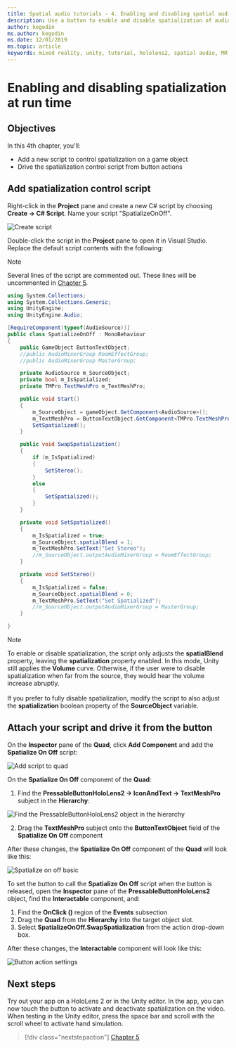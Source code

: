 ```yaml
---
title: Spatial audio tutorials - 4. Enabling and disabling spatial audio at run time
description: Use a button to enable and disable spatialization of audio at run time.
author: kegodin
ms.author: kegodin
ms.date: 12/01/2019
ms.topic: article
keywords: mixed reality, unity, tutorial, hololens2, spatial audio, MRTK, mixed reality toolkit, UWP, Windows 10, HRTF, head-related transfer function, reverb, Microsoft Spatializer
---
```


# Enabling and disabling spatialization at run time

## Objectives
In this 4th chapter, you'll:
* Add a new script to control spatialization on a game object
* Drive the spatialization control script from button actions

## Add spatialization control script
Right-click in the **Project** pane and create a new C# script by choosing **Create -> C# Script**. Name your script "SpatializeOnOff".

![Create script](images/spatial-audio/create-script.png)

Double-click the script in the **Project** pane to open it in Visual Studio. Replace the default script contents with the following:

> [!NOTE]
> Several lines of the script are commented out. These lines will be uncommented in [Chapter 5](unity-spatial-audio-ch5.md).

```c#
using System.Collections;
using System.Collections.Generic;
using UnityEngine;
using UnityEngine.Audio;

[RequireComponent(typeof(AudioSource))]
public class SpatializeOnOff : MonoBehaviour
{
    public GameObject ButtonTextObject;
    //public AudioMixerGroup RoomEffectGroup;
    //public AudioMixerGroup MasterGroup;

    private AudioSource m_SourceObject;
    private bool m_IsSpatialized;
    private TMPro.TextMeshPro m_TextMeshPro;

    public void Start()
    {
        m_SourceObject = gameObject.GetComponent<AudioSource>();
        m_TextMeshPro = ButtonTextObject.GetComponent<TMPro.TextMeshPro>();
        SetSpatialized();
    }

    public void SwapSpatialization()
    {
        if (m_IsSpatialized)
        {
            SetStereo();
        }
        else
        {
            SetSpatialized();
        }
    }

    private void SetSpatialized()
    {
        m_IsSpatialized = true;
        m_SourceObject.spatialBlend = 1;
        m_TextMeshPro.SetText("Set Stereo");
        //m_SourceObject.outputAudioMixerGroup = RoomEffectGroup;
    }

    private void SetStereo()
    {
        m_IsSpatialized = false;
        m_SourceObject.spatialBlend = 0;
        m_TextMeshPro.SetText("Set Spatialized");
        //m_SourceObject.outputAudioMixerGroup = MasterGroup;
    }

}
```

> [!NOTE]
> To enable or disable spatialization, the script only adjusts the **spatialBlend** property, leaving the **spatialization** property enabled. In this mode, Unity still applies the **Volume** curve. Otherwise, if the user were to disable spatialization when far from the source, they would hear the volume increase abruptly. <br> <br>
> If you prefer to fully disable spatialization, modify the script to also adjust the **spatialization** boolean property of the **SourceObject** variable.

## Attach your script and drive it from the button
On the **Inspector** pane of the **Quad**, click **Add Component** and add the **Spatialize On Off** script:

![Add script to quad](images/spatial-audio/add-script-to-quad.png)

On the **Spatialize On Off** component of the **Quad**:
1. Find the **PressableButtonHoloLens2 -> IconAndText -> TextMeshPro** subject in the **Hierarchy**:

![Find the PressableButtonHoloLens2 object in the hierarchy](images/spatial-audio/pressable-button-object.png)

2. Drag the **TextMeshPro** subject onto the **ButtonTextObject** field of the **Spatialize On Off** component

After these changes, the **Spatialize On Off** component of the **Quad** will look like this:

![Spatialize on off basic](images/spatial-audio/spatialize-on-off-basic.png)

To set the button to call the **Spatialize On Off** script when the button is released, open the **Inspector** pane of the **PressableButtonHoloLens2** object, find the **Interactable** component, and:
1. Find the **OnClick ()** region of the **Events** subsection
2. Drag the **Quad** from the **Hierarchy** into the target object slot.
3. Select **SpatializeOnOff.SwapSpatialization** from the action drop-down box.

After these changes, the **Interactable** component will look like this:

![Button action settings](images/spatial-audio/button-action-settings.png)

## Next steps
Try out your app on a HoloLens 2 or in the Unity editor. In the app, you can now touch the button to activate and deactivate spatialization on the video. When testing in the Unity editor, press the space bar and scroll with the scroll wheel to activate hand simulation. 

> [!div class="nextstepaction"]
> [Chapter 5](unity-spatial-audio-ch5.md) 

